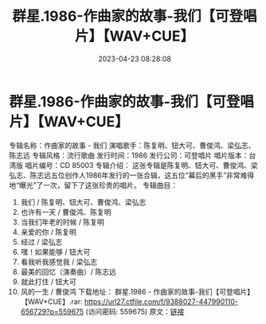 ﻿---
title: 群星.1986-作曲家的故事-我们【可登唱片】【WAV+CUE】
date: 2023-04-23 08:28:08
categories: WAV车载音乐、镜像
tags: 华语中文
---
# 群星.1986-作曲家的故事-我们【可登唱片】【WAV+CUE】

专辑名称：作曲家的故事 - 我们
演唱歌手：陈复明、钮大可、曹俊鸿、梁弘志、陈志远
专辑风格：流行歌曲
发行时间：1986
发行公司：可登唱片
唱片版本：台湾版
唱片编号：CD 85003
专辑介绍：
这张专辑是陈复明、钮大可、曹俊鸿、梁弘志、陈志远五位创作人1986年发行的一张合辑，这五位“幕后的黑手”非常难得地“曝光”了一次，留下了这张珍贵的唱片。
专辑曲目：
01. 我们 / 陈复明、钮大可、曹俊鸿、梁弘志
02. 也许有一天 / 曹俊鸿、陈复明
03. 当我们年老的时候 / 陈复明
04. 亲爱的你 / 陈复明
05. 经过 / 梁弘志
06. 嘿！如果能够 / 钮大可
07. 看我听我感觉我 / 梁弘志
08. 最美的回忆（演奏曲）/ 陈志远
09. 就此打住 / 钮大可
10. 风的一生 / 曹俊鸿
下载地址：
群星.1986 - 作曲家的故事-我们【可登唱片】【WAV+CUE】.rar: https://url27.ctfile.com/f/9388027-447990110-656729?p=559675
(访问密码: 559675)
原文：[链接](https://blog.sina.com.cn/s/blog_1647c7e76010311k4.html)